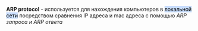 **ARP protocol** - используется для нахождения компьютеров в <mark style="background: #ADCCFFA6;">локальной сети</mark> посредством сравнения IP адреса и mac адреса с помощью *ARP запроса и ARP ответа*
